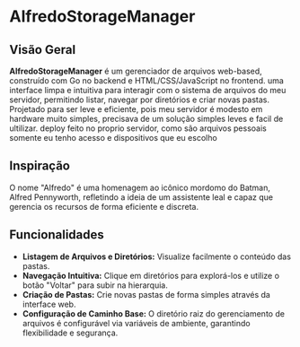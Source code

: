 # AlfredoStorageManager

## Visão Geral

**AlfredoStorageManager** é um gerenciador de arquivos web-based, construído com Go no backend e HTML/CSS/JavaScript no frontend.
 uma interface limpa e intuitiva para interagir com o sistema de arquivos do meu servidor, permitindo listar, navegar por diretórios e criar novas pastas.
 Projetado para ser leve e eficiente, pois meu servidor é modesto em hardware muito simples, precisava de um solução simples leves e facil de ultilizar.
 deploy feito  no proprio servidor, como são arquivos pessoais somente eu tenho acesso e dispositivos que eu escolho

## Inspiração

O nome "Alfredo" é uma homenagem ao icônico mordomo do Batman, Alfred Pennyworth,
 refletindo a ideia de um assistente leal e capaz que gerencia os recursos de forma eficiente e discreta. 

## Funcionalidades

* **Listagem de Arquivos e Diretórios:** Visualize facilmente o conteúdo das pastas.
* **Navegação Intuitiva:** Clique em diretórios para explorá-los e utilize o botão "Voltar" para subir na hierarquia.
* **Criação de Pastas:** Crie novas pastas de forma simples através da interface web.
* **Configuração de Caminho Base:** O diretório raiz do gerenciamento de arquivos é configurável via variáveis de ambiente, garantindo flexibilidade e segurança.




